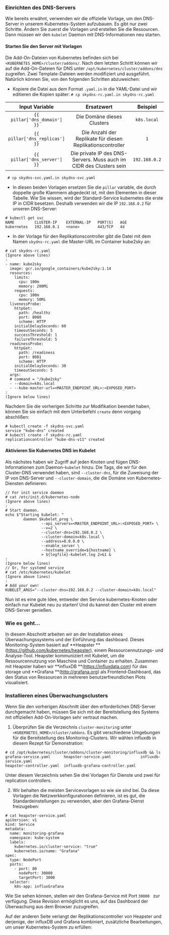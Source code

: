 ### Einrichten des DNS-Servers

Wie bereits erwähnt, verwenden wir die offizielle Vorlage, um den DNS-Server in unserem Kubernetes-System aufzubauen. Es gibt nur zwei Schritte. Ändern Sie zuerst die Vorlagen und erstellen Sie die Ressourcen. Dann müssen wir den `kubelet` Daemon mit DNS-Informationen neu starten.

#### Starten Sie den Server mit Vorlagen

Die Add-On-Dateien von Kubernetes befinden sich bei `<KUBERNETES_HOME>/cluster/addons/`. Nach dem letzten Schritt können wir auf die Add-On-Dateien für DNS unter `/opt/kubernetes/cluster/addons/dns` zugreifen. Zwei Template-Dateien werden modifiziert und ausgeführt. Natürlich können Sie, von den folgenden Schritten abzuweichen:

* Kopiere die Datei aus dem Format `.yaml.in` in die YAML-Datei und wir editieren die Kopien später:
`# cp skydns-rc.yaml.in skydns-rc.yaml`

| Input Variable| Ersatzwert | Beispiel|
| :---: | :---: | :---: |
|`{{ pillar['dns_domain'] }}`|Die Domäne dieses Clusters|` k8s.local `|
|`{{ pillar['dns_replicas'] }}`|Die Anzahl der Replikate für diesen Replikationscontroller|`1`|
|`{{ pillar['dns_server'] }}`|Die private IP des DNS-Servers. Muss auch im CIDR des Clusters sein|`192.168.0.2`|

` # cp skydns-svc.yaml.in skydns-svc.yaml`

* In diesen beiden Vorlagen ersetzen Sie die `pillar` variable, die durch doppelte große Klammern abgedeckt ist, mit den Elementen in dieser Tabelle. Wie Sie wissen, wird der Standard-Service kubernetes die erste IP in CIDR besetzen. Deshalb verwenden wir die IP `192.168.0.2` für unseren DNS-Server:
```
# kubectl get svc
NAME         CLUSTER-IP    EXTERNAL-IP   PORT(S)   AGE
kubernetes   192.168.0.1   <none>        443/TCP   4d
```

* In der Vorlage für den Replikationscontroller gibt die Datei mit dem Namen `skydns-rc.yaml` die Master-URL im Container kube2sky an:
```
# cat skydns-rc.yaml
(Ignore above lines)
:
- name: kube2sky
  image: gcr.io/google_containers/kube2sky:1.14
  resources:
    limits:
      cpu: 100m
      memory: 200Mi
    requests:
      cpu: 100m
      memory: 50Mi
  livenessProbe:
    httpGet:
      path: /healthz
      port: 8080
      scheme: HTTP
    initialDelaySeconds: 60
    timeoutSeconds: 5
    successThreshold: 1
    failureThreshold: 5
  readinessProbe:
    httpGet:
      path: /readiness
      port: 8081
      scheme: HTTP
    initialDelaySeconds: 30
    timeoutSeconds: 5
  args:
  # command = "/kube2sky"
  - --domain=k8s.local
  - --kube-master-url=<MASTER_ENDPOINT_URL>:<EXPOSED_PORT>
:
(Ignore below lines)

```

Nachdem Sie die vorherigen Schritte zur Modifikation beendet haben, können Sie sie einfach mit dem Unterbefehl `create` denn vorgang abschlißen:
```
# kubectl create -f skydns-svc.yaml
service "kube-dns" created
# kubectl create -f skydns-rc.yaml
replicationcontroller "kube-dns-v11" created

```

#### Aktivieren Sie Kubernetes DNS im Kubelet

Als nächstes haben wir Zugriff auf jeden Knoten und fügen DNS-Informationen zum Daemon-`kubelet` hinzu. Die Tags, die wir für den Cluster-DNS verwendet haben, sind `--cluster-dns`, für die Zuweisung der IP von DNS-Server und `--cluster-domain`, die die Domäne von Kubernetes-Diensten definieren:
```
// For init service daemon
# cat /etc/init.d/kubernetes-node
(Ignore above lines)
:	
# Start daemon.
echo $"Starting kubelet: "
        daemon $kubelet_prog \
                --api_servers=<MASTER_ENDPOINT_URL>:<EXPOSED_PORT> \
                --v=2 \
                --cluster-dns=192.168.0.2 \
                --cluster-domain=k8s.local \
                --address=0.0.0.0 \
                --enable_server \
                --hostname_override=${hostname} \
                > ${logfile}-kubelet.log 2>&1 &
:
(Ignore below lines)
// Or, for systemd service
# cat /etc/kubernetes/kubelet
(Ignore above lines)
:
# Add your own!
KUBELET_ARGS="--cluster-dns=192.168.0.2 --cluster-domain=k8s.local"
```
Nun ist es eine gute Idee, entweder den Service kubernetes-Knoten oder einfach nur Kubelet neu zu starten! Und du kannst den Cluster mit einem DNS-Server genießen.

### Wie es geht…

In diesem Abschnitt arbeiten wir an der Installation eines Überwachungssystems und der Einführung das dashboard. Dieses Monitoring-System basiert auf **Heapster **(https://github.com/kubernetes/heapster), einem Ressourcennutzungs- und Analyse-Tool. Heapster kommuniziert mit Kubelet, um die Ressourcennutzung von Maschine und Container zu erhalten. Zusammen mit Heapster haben wir **influxDB **(https://influxdata.com) für das storage und **Grafana **(http://grafana.org) als Frontend-Dashboard, das den Status von Ressourcen in mehreren benutzerfreundlichen Plots visualisiert.

### Installieren eines Überwachungsclusters

Wenn Sie den vorherigen Abschnitt über den erforderlichen DNS-Server durchgemacht haben, müssen Sie sich mit der Bereitstellung des Systems mit offiziellen Add-On-Vorlagen sehr vertraut machen.

1. Überprüfen Sie die Verzeichnis `cluster-monitorin`g unter `<KUBERNETES_HOME>/cluster/addons`. Es gibt verschiedene Umgebungen für die Bereitstellung des Monitoring-Clusters. Wir wählen influxdb in diesem Rezept für Demonstration:
```
# cd /opt/kubernetes/cluster/addons/cluster-monitoring/influxdb && ls
grafana-service.yaml      heapster-service.yaml             influxdb-service.yaml
heapster-controller.yaml  influxdb-grafana-controller.yaml
```
Unter diesem Verzeichnis sehen Sie drei Vorlagen für Dienste und zwei für  replication controllers.

2. Wir behalten die meisten Servicevorlagen so wie sie sind bei. Da diese Vorlagen die Netzwerkkonfigurationen definieren, ist es gut, die Standardeinstellungen zu verwenden, aber den Grafana-Dienst freizugeben:
```
# cat heapster-service.yaml
apiVersion: v1
kind: Service
metadata:
  name: monitoring-grafana
  namespace: kube-system
  labels:
    kubernetes.io/cluster-service: "true"
    kubernetes.io/name: "Grafana"
spec:
  type: NodePort
  ports:
    - port: 80
      nodePort: 30000
      targetPort: 3000
  selector:
    k8s-app: influxGrafana
```

Wie Sie sehen können, stellen wir den Grafana-Service mit Port `30000 ` zur verfügung. Diese Revision ermöglicht es uns, auf das Dashboard der Überwachung aus dem Browser zuzugreifen.

Auf der anderen Seite verlangt der Replikationscontroller von Heapster und derjenige, der influxDB und Grafana kombiniert, zusätzliche Bearbeitungen, um unser Kubernetes-System zu erfüllen:
